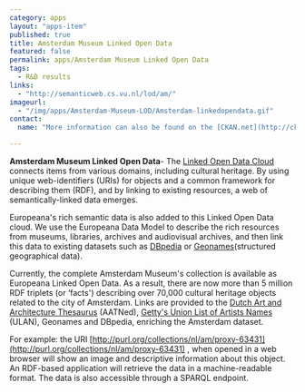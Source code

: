 ```yaml
---
category: apps
layout: "apps-item"
published: true
title: Amsterdam Museum Linked Open Data
featured: false
permalink: apps/Amsterdam Museum Linked Open Data
tags: 
  - R&D results
links: 
  - "http://semanticweb.cs.vu.nl/lod/am/"
imageurl: 
  - "/img/apps/Amsterdam-Museum-LOD/Amsterdam-linkedopendata.gif"
contact: 
  name: "More information can also be found on the [CKAN.net](http://ckan.net/package/amsterdam-museum-as-edm-lod) page."

---
```

**Amsterdam Museum Linked Open Data**- The [Linked Open Data Cloud](http://richard.cyganiak.de/2007/10/lod/) connects items from various domains, including cultural heritage. By using unique web-identifiers (URIs) for objects and a common framework for describing them (RDF), and by linking to existing resources, a web of semantically-linked data emerges.

Europeana&#39;s rich semantic data is also added to this Linked Open Data cloud. We use the Europeana Data Model to describe the rich resources from museums, libraries, archives and audiovisual archives, and then link this data to existing datasets such as [DBpedia](http://www.dbpedia.org/) or [Geonames](http://www.geonames.org/)(structured geographical data).

Currently, the complete Amsterdam Museum&#39;s collection is available as Europeana Linked Open Data. As a result, there are now more than 5 million RDF triplets (or &lsquo;facts&#39;) describing over 70,000 cultural heritage objects related to the city of Amsterdam. Links are provided to the [Dutch Art and Architecture Thesaurus](http://www.aat-ned.nl/) (AATNed), [Getty&#39;s Union List of Artists Names](http://www.getty.edu/research/conducting_research/vocabularies/) (ULAN), Geonames and DBpedia, enriching the Amsterdam dataset.

For example: the URI [http://purl.org/collections/nl/am/proxy-63431](http://purl.org/collections/nl/am/proxy-63431) , when opened in a web browser will show an image and descriptive information about this object. An RDF-based application will retrieve the data in a machine-readable format. The data is also accessible through a SPARQL endpoint.
